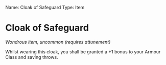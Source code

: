 Name: Cloak of Safeguard
Type: Item

# Cloak of Safeguard
_Wondrous item, uncommon (requires attunement)_

Whilst wearing this cloak, you shall be granted a +1 bonus to your Armour Class and saving throws.